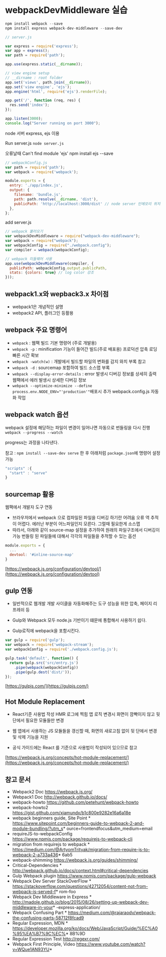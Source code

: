 # webpackDevMiddleware 실습

``` js
npm install webpack --save
npm install express webpack-dev-middleware --save-dev
```


``` js
// server.js

var express = require('express');
var app = express();
var path = require('path');

app.use(express.static(__dirname));

// view engine setup
// __dirname : root folder
app.set('views', path.join(__dirname));
app.set('view engine', 'ejs');
app.engine('html', require('ejs').renderFile);

app.get('/', function (req, res) {
  res.send('index');
});

app.listen(3000);
console.log("Server running on port 3000");
```

node 서버 express, ejs 이용

Run server.js
`node server.js`

오류날때
Can't find module 'ejs'
npm install ejs --save

``` js
// webpackConfig.js
var path = require('path');
var webpack = require('webpack');

module.exports = {
  entry: './app/index.js',
  output: {
    filename: 'bundle.js',
    path: path.resolve(__dirname, 'dist'),
    publicPath: 'http://localhost:3000/dist' // node server 인메모리 위치
  },
};
```

add server.js

``` js
// webpack 불러오기
var webpackDevMiddleware = require("webpack-dev-middleware");
var webpack = require("webpack");
var webpackConfig = require("./webpack.config");
var compiler = webpack(webpackConfig);

// webpack 미들웨어 사용
app.use(webpackDevMiddleware(compiler, {
  publicPath: webpackConfig.output.publicPath,
  stats: {colors: true} // log color 강조
}));
```

## webpack1.x와 wepback3.x 차이점

* webpack1은 개념적인 설명
* webpack2 API, 플러그인 등활용

## webpack 주요 명령어

* `webpack` : 웹팩 빌드 기본 명령어 (주로 개발용)
* `webpack -p` : minification 기능이 들어간 빌드(주로 배포용) 프로덕션 압축 로딩 빠른 시간 확보
* `webpack -watch(w)` : 개발에서 빌드할 파일의 변화를 감지 와치 부록 참고
* `webpack -d` : sourcemap 포함하여 빌드 소스맵 부록
* `webpack --display-error-details` : error 발생시 디버깅 정보를 상세히 출력 웹팩에서 에러 발생시 상세한 디버깅 정보
* `webpack --optimize-minimize --define process.env.NODE_ENV="'production'"`배포시 추가 webpack.config.js 자동화 작업


## webpack watch 옵션

webpack 설정에 해당하는 파일이 변경이 일어나면 자동으로 번들링을 다시 진행
`webpack --progress --watch`

progress는 과정을 나타낸다.

참고 : `npm install --save-dev serve` 한 후 아래처럼 `package.json`에 명령어 설정 가능
``` js
"scripts" :{
  "start" : "serve"
}
```

## sourcemap 활용

웹팩에서 개발자 도구 연동

* 브라우저에서 webpack 으로 컴파일된 파일을 디버깅 하기란 어려움 오류 역 추적이 어렵다. 에러난 부분이 어느파일인지 모른다. 그럴때 필요한게 소스맵
* 따라서, 아래와 같이 source-map 설정을 추가하여 원래의 파일구조에서 디버깅이 가능 번들링 된 파일들에 대해서 각각의 파일들을 추적할 수 있는 옵션

``` js
module.exports = {
  ...
  devtool: '#inline-source-map'
}
```

[https://webpack.js.org/configuration/devtool/](https://webpack.js.org/configuration/devtool)

## gulp 연동

* 일반적으로 웹개발 개발 사이클을 자동화해주는 도구 성능을 위한 압축, 페이지 리프레쉬 등

* Gulp와 Webpack 모두 node.js 기반이기 떄문에 통합해서 사용하기 쉽다.
* Gulp로직에 webpack을 포함시킨다.

``` js
var gulp = require('gulp');
var webpack = require('webpack-stream');
var webpackConfig = require('./webpack.config.js');

gulp.task('default', function() {
  return gulp.src('src/entry.js')
    .pipe(webpack(webpackConfig))
    .pipe(gulp.dest('dist/'));
});
```

[https://gulpjs.com/](https://gulpjs.com/)

## Hot Module Replacement

* React기준 사용법 작성 HMR 로그에 찍힘 앱 로직 변경시 화면이 깜빡이지 않고 뒷단에서 필요한 모듈들만 변경

* 웹 앱에서 사용하는 JS 모듈들을 갱신할 때, 화면의 새로고침 없이 뒷 단에서 변경 및 삭제 기능을 지원
* 공식 가이드에는 React 를 기준으로 사용법이 작성되어 있으므로 참고

[https://webpack.js.org/concepts/hot-module-replacement/](https://webpack.js.org/concepts/hot-module-replacement/)

## 참고 문서

* Webpack2 Doc https://webpack.js.org/
* Webpack1 Doc http://webpack.github.io/docs/
* webpack-howto https://github.com/petehunt/webpack-howto
* webpack-howto2 https://gist.github.com/xjamundx/b1c800e9282e16a6a18e
* webpack beginners guide, Site Point * https://www.sitepoint.com/beginners-guide-to-webpack-2-and-module-bundling/?utm_s* ource=frontendfocus&utm_medium=email
* requireJS-to-webpackConfig https://www.npmjs.com/package/requirejs-to-webpack-cli
* migration from requirejs to webpack * https://medium.com/@ArtyomTrityak/migration-from-require-js-to-webpack-2-a733a436* 6ab5
* webpack-shimming https://webpack.js.org/guides/shimming/
* Critical-Dependencies * http://webpack.github.io/docs/context.html#critical-dependencies
* Gulp Webpack plugin https://www.npmjs.com/package/gulp-webpack
* Webpack Dev Server StackOverFlow * https://stackoverflow.com/questions/42712054/content-not-from-webpack-is-served-f* rom-foo
* Webpack Dev Middleware in Express * http://madole.github.io/blog/2015/08/26/setting-up-webpack-dev-middleware-in-your* -express-application/
* Webpack Confusing Part * https://medium.com/@rajaraodv/webpack-the-confusing-parts-58712f8fcad9
* Regular Expression, MDN * https://developer.mozilla.org/ko/docs/Web/JavaScript/Guide/%EC%A0%95%EA%B7%9C%EC%* 8B%9D
* Regular Expression Test http://regexr.com/
* Webpack First Principle, Video https://www.youtube.com/watch?v=WQue1AN93YU*
